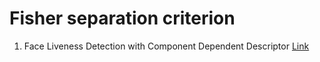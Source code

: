 # Fisher separation criterion

1. Face Liveness Detection with Component Dependent Descriptor [Link](https://drive.google.com/file/d/16Tv3zv74dMf8N05Tpprz8g7hLdAxvF8D/view?usp=sharing)